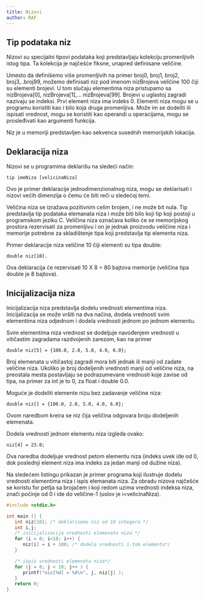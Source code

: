 ```yaml
---
title: Nizovi
author: RAF
---
```


## Tip podataka niz

Nizovi su specijalni tipovi podataka koji predstavljaju kolekciju promenljivih istog tipa. Ta kolekcija je najčešće fiksne, unapred definisane veličine.

Umesto da definišemo više promenljivih na primer broj0, broj1, broj2, broj3,..broj99, možemo definisati niz pod imenom nizBrojeva veličine 100 čiji su elementi brojevi. U tom slučaju elementima niza pristupamo sa nizBrojeva[0], nizBrojeva[1],... nizBrojeva[99]. Brojevi u uglastoj zagradi nazivaju se indeksi. Prvi element niza ima indeks 0. Elementi niza mogu se u programu koristiti kao i bilo koja druga promenljiva. Može im se dodeliti ili ispisati vrednost, mogu se koristiti kao operandi u operacijama, mogu se prosleđivati kao argumenti funkcija. 

Niz je u memoriji predstavljen kao sekvenca susednih memorijskih lokacija. 

## Deklaracija niza

Nizovi se u programima deklarišu na sledeći način:

```
tip imeNiza [velicinaNiza]
```

Ovo je primer deklaracije jednodimenzionalnog niza, mogu se deklarisati i nizovi većih dimenzija o čemu će biti reči u sledećoj temi.

Veličina niza se izražava pozitivnim celim brojem, i ne može bit nula. Tip predstavlja tip podataka elemanata niza i može biti bilo koji tip koji postoji u programskom jeziku C. Veličina niza označava koliko će se memorijskog prostora rezervisati za promenljivu i on je jednak proizvodu veličine niza i memorije potrebne za skladištenje tipa koji predstavlja tip elementa niza.

Primer deklaracije niza veličine 10 čiji elementi su tipa double:

```
double niz[10]. 
```
Ova deklaracija će rezervisati 10 X 8 = 80 bajtova memorije (veličina tipa double je 8 bajtova).

## Inicijalizacija niza

Inicijalizacija niza predstavlja dodelu vrednosti elementima niza. Inicijalizacija se može vršiti na dva načina, dodela vrednosti svim elementima niza odjednom i dodela vrednosti jednom po jednom elementu. 

Svim elementima niza vrednost se dodeljuje navođenjem vrednosti u vitičastim zagradama razdvojenih zarezom, kao na primer
```
double niz[5] = {100.0, 2.0, 5.0, 4.0, 6.0};
```
Broj elemenata u vitičastoj zagradi mora biti jednak ili manji od zadate veličine niza. Ukoliko je broj dodeljenih vrednosti manji od veličine niza, na preostala mesta postavljaju se podrazumevane vrednosti koje zavise od tipa, na primer za int je to 0, za float i double 0.0. 

Moguće je dodeliti elemente nizu bez zadavanje veličine niza:
```
double niz[] = {100.0, 2.0, 5.0, 4.0, 6.0};	
```

Ovom naredbom kreira se niz čija veličina odgovara broju dodeljenih elemenata.

Dodela vrednosti jednom elementu niza izgleda ovako:
```
niz[4] = 23.0;
```

Ova naredba dodeljuje vrednost petom elementu niza (indeks uvek ide od 0, dok poslednji element niza ima indeks za jedan manji od dužine niza). 

Na sledećem listingu prikazan je primer programa koji ilustruje dodelu vrednosti elementima niza i ispis elemanata niza. Za obradu nizova najčešće se koristu for petlja sa brojačem i koji redom uzima vrednosti indeksa niza, znači počinje od 0 i ide do veličine-1 (uslov je i<velicinaNiza).  

```c
#include <stdio.h>

int main () {
   int niz[10]; /* deklarisemo niz od 10 integera */
   int i,j;
   /* inicijalizacija vrednosti elemenata niza */
   for (i = 0; i<10; i++) {
      niz[i] = i + 100; /* dodela vrednosti i-tom elementu*/
   }

   /* ispis vrednosti elemenata niza*/
   for (j = 0; j < 10; j++ ) {
      printf("niz[%d] = %d\n", j, niz[j] );
   }
   return 0;
}
```





